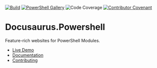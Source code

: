 [![Build](https://github.com/alt3/Docusaurus.Powershell/actions/workflows/main.yml/badge.svg)](https://github.com/alt3/Docusaurus.Powershell/actions/workflows/main.yml)
[![PowerShell Gallery](https://img.shields.io/powershellgallery/dt/Alt3.Docusaurus.Powershell?style=flat-square)](https://www.powershellgallery.com/packages/Alt3.Docusaurus.Powershell)
![Code Coverage](https://img.shields.io/codecov/c/github/alt3/Docusaurus.Powershell?style=flat-square)
[![Contributor Covenant](https://img.shields.io/badge/Contributor%20Covenant-v2.0%20adopted-ff69b4.svg?style=flat-square)](https://www.contributor-covenant.org/version/2/0/code_of_conduct)

# Docusaurus.Powershell

Feature-rich websites for PowerShell Modules.

- [Live Demo](https://docusaurus-powershell.vercel.app)
- [Documentation](https://docusaurus-powershell.vercel.app/docs/introduction)
- [Contributing](https://docusaurus-powershell.vercel.app/docs/contributing)
